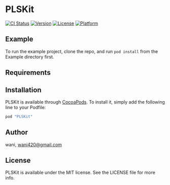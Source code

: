 # PLSKit

[![CI Status](http://img.shields.io/travis/wani/PLSKit.svg?style=flat)](https://travis-ci.org/wani/PLSKit)
[![Version](https://img.shields.io/cocoapods/v/PLSKit.svg?style=flat)](http://cocoapods.org/pods/PLSKit)
[![License](https://img.shields.io/cocoapods/l/PLSKit.svg?style=flat)](http://cocoapods.org/pods/PLSKit)
[![Platform](https://img.shields.io/cocoapods/p/PLSKit.svg?style=flat)](http://cocoapods.org/pods/PLSKit)

## Example

To run the example project, clone the repo, and run `pod install` from the Example directory first.

## Requirements

## Installation

PLSKit is available through [CocoaPods](http://cocoapods.org). To install
it, simply add the following line to your Podfile:

```ruby
pod "PLSKit"
```

## Author

wani, wani420@gmail.com

## License

PLSKit is available under the MIT license. See the LICENSE file for more info.
